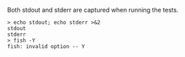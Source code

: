 Both stdout and stderr are captured when running the tests.

    > echo stdout; echo stderr >&2
    stdout
    stderr
    > fish -Y
    fish: invalid option -- Y
